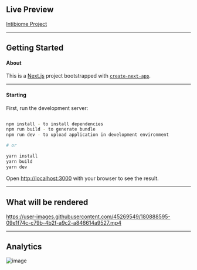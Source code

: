 
## Live Preview

[Intibiome Project](https://project-intibiome.vercel.app/)

-----

## Getting Started

#### About 
This is a [Next.js](https://nextjs.org/) project bootstrapped with [`create-next-app`](https://github.com/vercel/next.js/tree/canary/packages/create-next-app).

-----
#### Starting
First, run the development server:

```bash

npm install - to install dependencies
npm run build - to generate bundle
npm run dev - to upload application in development environment

# or

yarn install
yarn build
yarn dev
```

Open [http://localhost:3000](http://localhost:3000) with your browser to see the result.

-----

## What will be rendered



https://user-images.githubusercontent.com/45269549/180888595-09e1f74c-c79b-4b2f-a9c2-a846614a9527.mp4

-----

## Analytics

![image](https://user-images.githubusercontent.com/45269549/180891131-166d2c48-4876-4da5-a34a-71a4ffef8d8e.png)
